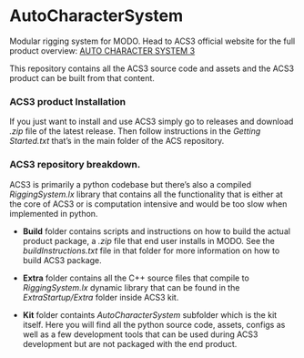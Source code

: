 # AutoCharacterSystem
Modular rigging system for MODO.
Head to ACS3 official website for the full product overview:
[AUTO CHARACTER SYSTEM 3](https://www.autocharactersystem.com)

This repository contains all the ACS3 source code and assets and the ACS3 product can be built from that content.


### ACS3 product Installation
If you just want to install and use ACS3 simply go to releases and download *.zip* file of the latest release. Then follow instructions in the *Getting Started.txt* that’s in the main folder of the ACS repository.


### ACS3 repository breakdown.
ACS3 is primarily a python codebase but there’s also a compiled *RiggingSystem.lx* library that contains all the functionality that is either at the core of ACS3 or is computation intensive and would be too slow when implemented in python.

- **Build** folder contains scripts and instructions on how to build the actual product package, a *.zip* file that end user installs in MODO. See the *buildInstructions.txt* file in that folder for more information on how to build ACS3 package.
  
- **Extra** folder contains all the C++ source files that compile to *RiggingSystem.lx* dynamic library that can be found in the *ExtraStartup/Extra* folder inside ACS3 kit.
  
- **Kit** folder containts *AutoCharacterSystem* subfolder which is the kit itself. Here you will find all the python source code, assets, configs as well as a few development tools that can be used during ACS3 development but are not packaged with the end product.
  
